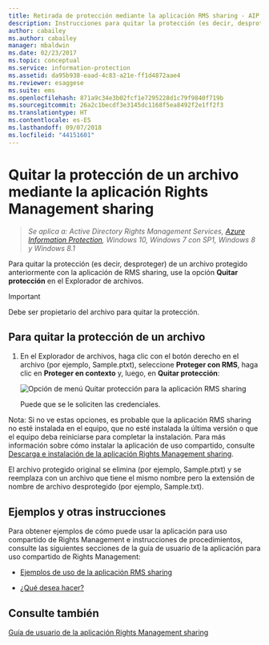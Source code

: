 ```yaml
---
title: Retirada de protección mediante la aplicación RMS sharing - AIP
description: Instrucciones para quitar la protección (es decir, desproteger) de un archivo protegido anteriormente con la aplicación RMS sharing.
author: cabailey
ms.author: cabailey
manager: mbaldwin
ms.date: 02/23/2017
ms.topic: conceptual
ms.service: information-protection
ms.assetid: da95b938-eaad-4c83-a21e-ff1d4872aae4
ms.reviewer: esaggese
ms.suite: ems
ms.openlocfilehash: 871a9c34e3b02fcf1e7295228d1c79f9840f719b
ms.sourcegitcommit: 26a2c1becdf3e3145dc1168f5ea8492f2e1ff2f3
ms.translationtype: HT
ms.contentlocale: es-ES
ms.lasthandoff: 09/07/2018
ms.locfileid: "44151601"
---
```

# <a name="remove-protection-from-a-file-by-using-the-rights-management-sharing-application"></a>Quitar la protección de un archivo mediante la aplicación Rights Management sharing

>*Se aplica a: Active Directory Rights Management Services, [Azure Information Protection](https://azure.microsoft.com/pricing/details/information-protection), Windows 10, Windows 7 con SP1, Windows 8 y Windows 8.1*

Para quitar la protección (es decir, desproteger) de un archivo protegido anteriormente con la aplicación de RMS sharing, use la opción **Quitar protección** en el Explorador de archivos.

> [!IMPORTANT]
> Debe ser propietario del archivo para quitar la protección.

## <a name="to-remove-protection-from-a-file"></a>Para quitar la protección de un archivo

1.  En el Explorador de archivos, haga clic con el botón derecho en el archivo (por ejemplo, Sample.ptxt), seleccione **Proteger con RMS**, haga clic en **Proteger en contexto** y, luego, en **Quitar protección**:

    ![Opción de menú Quitar protección para la aplicación RMS sharing](../media/ADRMS_MSRMSApp_RemoveProtection.png)

    Puede que se le soliciten las credenciales.

Nota: Si no ve estas opciones, es probable que la aplicación RMS sharing no esté instalada en el equipo, que no esté instalada la última versión o que el equipo deba reiniciarse para completar la instalación. Para más información sobre cómo instalar la aplicación de uso compartido, consulte [Descarga e instalación de la aplicación Rights Management sharing](install-sharing-app.md).

El archivo protegido original se elimina (por ejemplo, Sample.ptxt) y se reemplaza con un archivo que tiene el mismo nombre pero la extensión de nombre de archivo desprotegido (por ejemplo, Sample.txt).

## <a name="examples-and-other-instructions"></a>Ejemplos y otras instrucciones
Para obtener ejemplos de cómo puede usar la aplicación para uso compartido de Rights Management e instrucciones de procedimientos, consulte las siguientes secciones de la guía de usuario de la aplicación para uso compartido de Rights Management:

-   [Ejemplos de uso de la aplicación RMS sharing](sharing-app-user-guide.md#examples-for-using-the-rms-sharing-application)

-   [¿Qué desea hacer?](sharing-app-user-guide.md#what-do-you-want-to-do)

## <a name="see-also"></a>Consulte también
[Guía de usuario de la aplicación Rights Management sharing](sharing-app-user-guide.md)
